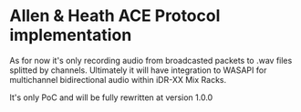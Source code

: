 # Allen & Heath ACE Protocol implementation

As for now it's only recording audio from broadcasted packets to .wav files splitted by channels. Ultimately it will have integration to WASAPI for multichannel bidirectional audio within iDR-XX Mix Racks.

It's only PoC and will be fully rewritten at version 1.0.0